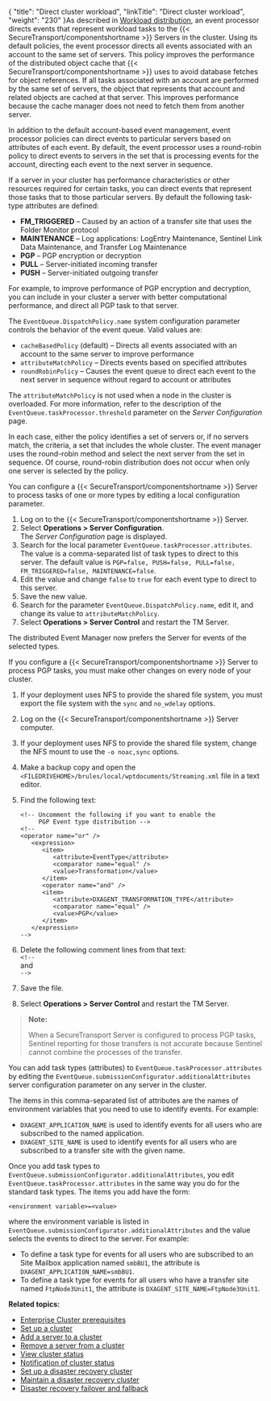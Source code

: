 {
    "title": "Direct cluster workload",
    "linkTitle": "Direct cluster workload",
    "weight": "230"
}As described in <a href="../../c_st_largeenterpriseclustermodel/c_st_workload_distribution" class="MCXref xref">Workload distribution</a>, an event processor directs events that represent workload tasks to the {{< SecureTransport/componentshortname  >}} Servers in the cluster. Using its default policies, the event processor directs all events associated with an account to the same set of servers. This policy improves the performance of the distributed object cache that {{< SecureTransport/componentshortname  >}} uses to avoid database fetches for object references. If all tasks associated with an account are performed by the same set of servers, the object that represents that account and related objects are cached at that server. This improves performance because the cache manager does not need to fetch them from another server.

In addition to the default account-based event management, event processor policies can direct events to particular servers based on attributes of each event. By default, the event processor uses a round-robin policy to direct events to servers in the set that is processing events for the account, directing each event to the next server in sequence.

If a server in your cluster has performance characteristics or other resources required for certain tasks, you can direct events that represent those tasks that to those particular servers. By default the following task-type attributes are defined:

-   **FM\_TRIGGERED** – Caused by an action of a transfer site that uses the Folder Monitor protocol
-   **MAINTENANCE** – Log applications: LogEntry Maintenance, Sentinel Link Data Maintenance, and Transfer Log Maintenance
-   **PGP** – PGP encryption or decryption
-   **PULL** – Server-initiated incoming transfer
-   **PUSH** – Server-initiated outgoing transfer

For example, to improve performance of PGP encryption and decryption, you can include in your cluster a server with better computational performance, and direct all PGP task to that server.

The `EventQueue.DispatchPolicy.name` system configuration parameter controls the behavior of the event queue. Valid values are:

-   `cacheBasedPolicy` (default) – Directs all events associated with an account to the same server to improve performance
-   `attributeMatchPolicy` – Directs events based on specified attributes
-   `roundRobinPolicy` – Causes the event queue to direct each event to the next server in sequence without regard to account or attributes

The `attributeMatchPolicy` is not used when a node in the cluster is overloaded. For more information, refer to the description of the `EventQueue.taskProcessor.threshold` parameter on the *Server Configuration* page.

In each case, either the policy identifies a set of servers or, if no servers match, the criteria, a set that includes the whole cluster. The event manager uses the round-robin method and select the next server from the set in sequence. Of course, round-robin distribution does not occur when only one server is selected by the policy.

You can configure a {{< SecureTransport/componentshortname  >}} Server to process tasks of one or more types by editing a local configuration parameter.

1.  Log on to the {{< SecureTransport/componentshortname >}} Server.
2.  Select **Operations > Server Configuration**.  
    The *Server Configuration* page is displayed.
3.  Search for the local parameter `EventQueue.taskProcessor.attributes`.  
    The value is a comma-separated list of task types to direct to this server. The default value is `PGP=false, PUSH=false, PULL=false, FM_TRIGGERED=false, MAINTENANCE=false`.
4.  Edit the value and change `false` to `true` for each event type to direct to this server.
5.  Save the new value.
6.  Search for the parameter `EventQueue.DispatchPolicy.name`, edit it, and change its value to `attributeMatchPolicy`.
7.  Select **Operations > Server Control** and restart the TM Server.

The distributed Event Manager now prefers the Server for events of the selected types.

If you configure a {{< SecureTransport/componentshortname  >}} Server to process PGP tasks, you must make other changes on every node of your cluster.

1.  If your deployment uses NFS to provide the shared file system, you must export the file system with the `sync` and `no_wdelay` options.

2.  Log on the {{< SecureTransport/componentshortname >}} Server computer.

3.  If your deployment uses NFS to provide the shared file system, change the NFS mount to use the `-o noac,sync` options.

4.  Make a backup copy and open the `<FILEDRIVEHOME>/brules/local/wptdocuments/Streaming.xml` file in a text editor.

5.  Find the following text:  



        <!-- Uncomment the following if you want to enable the 
             PGP Event type distribution -->
        <!--
        <operator name="or" />
           <expression>
              <item>
                 <attribute>EventType</attribute>
                 <comparator name="equal" />
                 <value>Transformation</value>
              </item>
              <operator name="and" />
              <item>
                 <attribute>DXAGENT_TRANSFORMATION_TYPE</attribute>
                 <comparator name="equal" />
                 <value>PGP</value>
              </item>
           </expression>
        -->

6.  Delete the following comment lines from that text:  
    `<!--`  
    and  
    `-->`

7.  Save the file.

8.  Select **Operations > Server Control** and restart the TM Server.

> **Note:**
>
> When a SecureTransport Server is configured to process PGP tasks, Sentinel reporting for those transfers is not accurate because Sentinel cannot combine the processes of the transfer.

You can add task types (attributes) to `EventQueue.taskProcessor.attributes` by editing the `EventQueue.submissionConfigurator.additionalAttributes` server configuration parameter on any server in the cluster.

The items in this comma-separated list of attributes are the names of environment variables that you need to use to identify events. For example:

-   `DXAGENT_APPLICATION_NAME` is used to identify events for all users who are subscribed to the named application.
-   `DXAGENT_SITE_NAME` is used to identify events for all users who are subscribed to a transfer site with the given name.

Once you add task types to `EventQueue.submissionConfigurator.additionalAttributes`, you edit `EventQueue.taskProcessor.attributes` in the same way you do for the standard task types. The items you add have the form:

`<environment variable>=<value>`

where the environment variable is listed in `EventQueue.submissionConfigurator.additionalAttributes` and the value selects the events to direct to the server. For example:

-   To define a task type for events for all users who are subscribed to an Site Mailbox application named `smbBU1`, the attribute is `DXAGENT_APPLICATION_NAME=smbBU1`.
-   To define a task type for events for all users who have a transfer site named `FtpNode3Unit1`, the attribute is `DXAGENT_SITE_NAME=FtpNode3Unit1`.

**Related topics:**

-   <a href="../c_st_cluster_prerequisites" class="MCXref xref">Enterprise Cluster prerequisites</a>
-   <a href="../t_st_setup_cluster" class="MCXref xref">Set up a cluster</a>
-   <a href="../t_st_add_server_to_cluster" class="MCXref xref">Add a server to a cluster</a>
-   <a href="../t_st_remove_server_from_cluster" class="MCXref xref">Remove a server from a cluster</a>
-   <a href="../t_st_view_cluster_status" class="MCXref xref">View cluster status</a>
-   <a href="../t_st_notification_of_cluster_status" class="MCXref xref">Notification of cluster status</a>
-   <a href="../t_st_setup_disaster_recovery_cluster" class="MCXref xref">Set up a disaster recovery cluster</a>
-   <a href="../t_st_maintain_disaster_recovery_cluster" class="MCXref xref">Maintain a disaster recovery cluster</a>
-   <a href="../t_st_dr_failover_fallback" class="MCXref xref">Disaster recovery failover and fallback</a>
